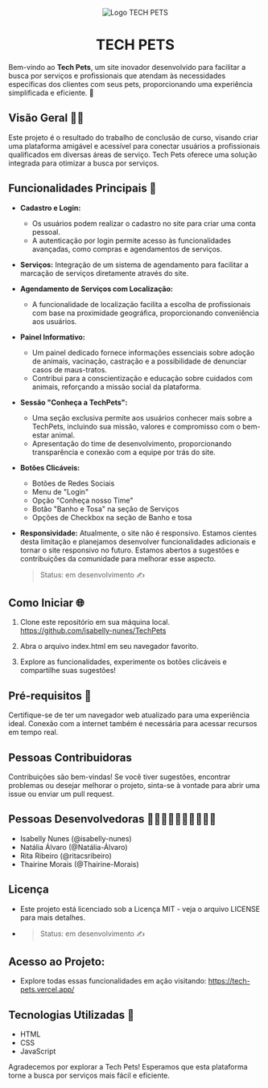 <p align="center">
  <img src="https://github.com/isabelly-nunes/TechPets/assets/154274923/d5237e2c-20f7-4642-8adc-5e68ab00fb5b" alt="Logo TECH PETS">
</p>

<h1 align= "center"> TECH PETS </h1>

Bem-vindo ao **Tech Pets**, um site inovador desenvolvido para facilitar a busca por serviços e profissionais que atendam às necessidades específicas dos clientes com seus pets, proporcionando uma experiência simplificada e eficiente. 🐶

## Visão Geral 🐾📄
Este projeto é o resultado do trabalho de conclusão de curso, visando criar uma plataforma amigável e acessível para conectar usuários a profissionais qualificados em diversas áreas de serviço. Tech Pets oferece uma solução integrada para otimizar a busca por serviços.

## Funcionalidades Principais 🧩

- **Cadastro e Login:**
  + Os usuários podem realizar o cadastro no site para criar uma conta pessoal.
  + A autenticação por login permite acesso às funcionalidades avançadas, como compras e agendamentos de serviços.
 
- **Serviços:** Integração de um sistema de agendamento para facilitar a marcação de serviços diretamente através do site.

- **Agendamento de Serviços com Localização:**
  + A funcionalidade de localização facilita a escolha de profissionais com base na proximidade geográfica, proporcionando conveniência aos usuários.

- **Painel Informativo:**
  + Um painel dedicado fornece informações essenciais sobre adoção de animais, vacinação, castração e a possibilidade de denunciar casos de maus-tratos.
  + Contribui para a conscientização e educação sobre cuidados com animais, reforçando a missão social da plataforma.

- **Sessão "Conheça a TechPets":**
  + Uma seção exclusiva permite aos usuários conhecer mais sobre a TechPets, incluindo sua missão, valores e compromisso com o bem-estar animal.
  + Apresentação do time de desenvolvimento, proporcionando transparência e conexão com a equipe por trás do site.

- **Botões Clicáveis:**
  + Botões de Redes Sociais
  + Menu de "Login"
  + Opção "Conheça nosso Time"
  + Botão "Banho e Tosa" na seção de Serviços
  + Opções de Checkbox na seção de Banho e tosa

- **Responsividade:** Atualmente, o site não é responsivo. Estamos cientes desta limitação e planejamos desenvolver funcionalidades adicionais e tornar o site responsivo no futuro. Estamos abertos a sugestões e contribuições da comunidade para melhorar esse aspecto.
  > Status: em desenvolvimento :writing_hand:	

 
## Como Iniciar 🌐

1. Clone este repositório em sua máquina local.
  https://github.com/isabelly-nunes/TechPets

2. Abra o arquivo index.html em seu navegador favorito.

3. Explore as funcionalidades, experimente os botões clicáveis e compartilhe suas sugestões!

## Pré-requisitos 📝
Certifique-se de ter um navegador web atualizado para uma experiência ideal. Conexão com a internet também é necessária para acessar recursos em tempo real.

## Pessoas Contribuidoras
Contribuições são bem-vindas! Se você tiver sugestões, encontrar problemas ou desejar melhorar o projeto, sinta-se à vontade para abrir uma issue ou enviar um pull request.

## Pessoas Desenvolvedoras 🧑🏽‍🤝‍🧑🏿🧑🏽‍🤝‍🧑🏿
+ Isabelly Nunes (@isabelly-nunes)
+ Natália Álvaro (@Natália-Álvaro)
+ Rita Ribeiro (@ritacsribeiro)
+ Thairine Morais (@Thairine-Morais)

## Licença
+ Este projeto está licenciado sob a Licença MIT - veja o arquivo LICENSE para mais detalhes.
+   > Status: em desenvolvimento :writing_hand:	

## Acesso ao Projeto:
  +  Explore todas essas funcionalidades em ação visitando: https://tech-pets.vercel.app/

## Tecnologias Utilizadas 🔗
  - HTML
  - CSS
  - JavaScript


Agradecemos por explorar a Tech Pets! Esperamos que esta plataforma torne a busca por serviços mais fácil e eficiente.
